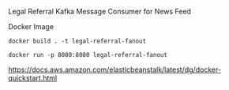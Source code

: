 Legal Referral Kafka Message Consumer for News Feed

Docker Image

    docker build . -t legal-referral-fanout 

    docker run -p 8080:8080 legal-referral-fanout

https://docs.aws.amazon.com/elasticbeanstalk/latest/dg/docker-quickstart.html